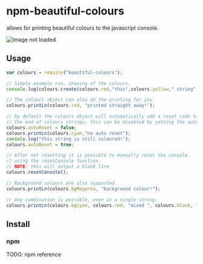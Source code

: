 # npm-beautiful-colours
allows for printing beautiful colours to the javascript console.


![Image not loaded](https://i.imgur.com/K3rfOAl.png "Console output example")

## Usage

```javascript
var colours = require("beautiful-colours");

// Simple example run, showing of the colours.
console.log(colours.create(colours.red,"this",colours.yellow," string",colours.green," is", colours.cyan, " beautiful!"));

// The colours object can also do the printing for you
colours.printLn(colours.red, "printed straight away!");

// by default the colours object will automatically add a reset code to
// the end of colours strings. this can be disabled by setting the autoReset value to false.
colours.autoReset = false;
colours.printLn(colours.cyan,"no auto reset");
console.log("this string is still coloured!");
colours.autoReset = true;

// After not resetting it is possible to manually reset the console.
// using the resetConsole function.
// NOTE: this will output a blank line
colours.resetConsole();

// Background colours are also supported.
colours.printLn(colours.bgMagenta, "background colour!");

// Any combination is possible, even in a single string.
colours.printLn(colours.bgCyan, colours.red, "mixed ", colours.black, "colour",colours.bgWhite, " string");
```

## Install
### npm
TODO: npm reference

